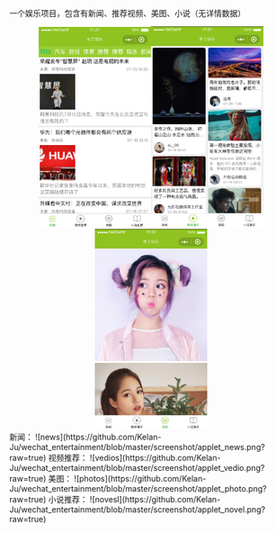 一个娱乐项目，包含有新闻、推荐视频、美图、小说（无详情数据）
<center class="half">
    <img src="https://github.com/Kelan-Ju/wechat_entertainment/blob/master/screenshot/applet_news.png?raw=true" width="200"/><img src="https://github.com/Kelan-Ju/wechat_entertainment/blob/master/screenshot/applet_vedio.png?raw=true" width="200"/><img src="https://github.com/Kelan-Ju/wechat_entertainment/blob/master/screenshot/applet_photo.png?raw=true" width="200"/>
</center>
新闻：
![news](https://github.com/Kelan-Ju/wechat_entertainment/blob/master/screenshot/applet_news.png?raw=true)
视频推荐：
![vedios](https://github.com/Kelan-Ju/wechat_entertainment/blob/master/screenshot/applet_vedio.png?raw=true)
美图：
![photos](https://github.com/Kelan-Ju/wechat_entertainment/blob/master/screenshot/applet_photo.png?raw=true)
小说推荐：
![novesl](https://github.com/Kelan-Ju/wechat_entertainment/blob/master/screenshot/applet_novel.png?raw=true)
